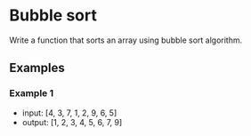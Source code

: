 # Bubble sort

Write a function that sorts an array using bubble sort algorithm.

## Examples

### Example 1

- input: [4, 3, 7, 1, 2, 9, 6, 5]
- output: [1, 2, 3, 4, 5, 6, 7, 9]
